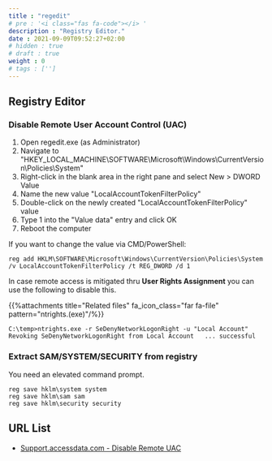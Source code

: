 ```yaml
---
title : "regedit"
# pre : '<i class="fas fa-code"></i> '
description : "Registry Editor."
date : 2021-09-09T09:52:27+02:00
# hidden : true
# draft : true
weight : 0
# tags : ['']
---
```


## Registry Editor

### Disable Remote User Account Control (UAC)

1. Open regedit.exe (as Administrator)
2. Navigate to "HKEY_LOCAL_MACHINE\SOFTWARE\Microsoft\Windows\CurrentVersion\Policies\System"
3. Right-click in the blank area in the right pane and select New > DWORD Value
4. Name the new value "LocalAccountTokenFilterPolicy"
5. Double-click on the newly created "LocalAccountTokenFilterPolicy" value
6. Type 1 into the "Value data" entry and click OK
7. Reboot the computer

If you want to change the value via CMD/PowerShell:

```plain
reg add HKLM\SOFTWARE\Microsoft\Windows\CurrentVersion\Policies\System /v LocalAccountTokenFilterPolicy /t REG_DWORD /d 1
```

In case remote access is mitigated thru **User Rights Assignment** you can use the following to disable this.

{{%attachments title="Related files" fa_icon_class="far fa-file" pattern="ntrights.(exe)"/%}}

```plain
C:\temp>ntrights.exe -r SeDenyNetworkLogonRight -u "Local Account"
Revoking SeDenyNetworkLogonRight from Local Account   ... successful
```

### Extract SAM/SYSTEM/SECURITY from registry

You need an elevated command prompt.

```plain
reg save hklm\system system
reg save hklm\sam sam
reg save hklm\security security
```

## URL List

* [Support.accessdata.com - Disable Remote UAC](https://support.accessdata.com/hc/en-us/articles/204150405-Disable-Remote-UAC)
